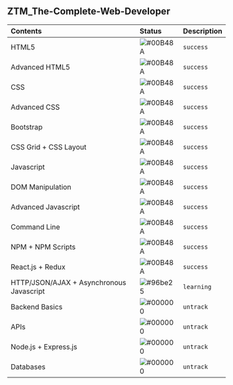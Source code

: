 ## ZTM_The-Complete-Web-Developer

| **Contents** | **Status** | **Description** |
| :----------- | :--------- | :-------------- |
| HTML5 | ![#00B48A](https://via.placeholder.com/10/00B48A?text=+) | `success`|
| Advanced HTML5 | ![#00B48A](https://via.placeholder.com/10/00B48A?text=+) | `success`|
| CSS | ![#00B48A](https://via.placeholder.com/10/00B48A?text=+) | `success`|
| Advanced CSS | ![#00B48A](https://via.placeholder.com/10/00B48A?text=+) | `success`|
| Bootstrap | ![#00B48A](https://via.placeholder.com/10/00B48A?text=+) | `success`|
|  CSS Grid + CSS Layout | ![#00B48A](https://via.placeholder.com/10/00B48A?text=+) | `success`|
| Javascript | ![#00B48A](https://via.placeholder.com/10/00B48A?text=+) | `success`|
| DOM Manipulation | ![#00B48A](https://via.placeholder.com/10/00B48A?text=+) | `success`|
| Advanced Javascript | ![#00B48A](https://via.placeholder.com/10/00B48A?text=+) | `success`|
| Command Line | ![#00B48A](https://via.placeholder.com/10/00B48A?text=+) | `success`|
| NPM + NPM Scripts | ![#00B48A](https://via.placeholder.com/10/00B48A?text=+) | `success`|
| React.js + Redux | ![#00B48A](https://via.placeholder.com/10/00B48A?text=+) | `success`|
| HTTP/JSON/AJAX + Asynchronous Javascript | ![#96be25](https://via.placeholder.com/10/#96be25?text=+) | `learning`|
| Backend Basics | ![#000000](https://via.placeholder.com/10/000000?text=+) | `untrack`|
| APIs | ![#000000](https://via.placeholder.com/10/000000?text=+) | `untrack`|
| Node.js + Express.js | ![#000000](https://via.placeholder.com/10/000000?text=+) | `untrack`|
| Databases | ![#000000](https://via.placeholder.com/10/000000?text=+) | `untrack`|
